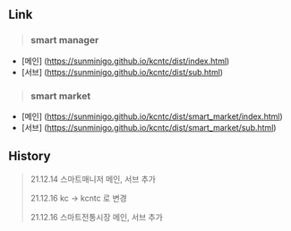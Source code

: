 ## Link
> ### smart manager
- [메인] (https://sunminigo.github.io/kcntc/dist/index.html)
- [서브] (https://sunminigo.github.io/kcntc/dist/sub.html)

> ### smart market
- [메인] (https://sunminigo.github.io/kcntc/dist/smart_market/index.html)
- [서브] (https://sunminigo.github.io/kcntc/dist/smart_market/sub.html)


## History
> 21.12.14 스마트매니저 메인, 서브 추가
> 
> 21.12.16 kc -> kcntc 로 변경
> 
> 21.12.16 스마트전통시장 메인, 서브 추가
